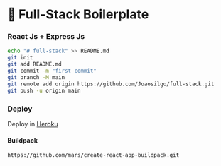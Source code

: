 # 🧱 Full-Stack Boilerplate 

### React Js + Express Js



````bash
echo "# full-stack" >> README.md
git init
git add README.md
git commit -m "first commit"
git branch -M main
git remote add origin https://github.com/Joaosilgo/full-stack.git
git push -u origin main


````                


### Deploy





Deploy in [Heroku](https://github.com/mars/create-react-app-buildpack.git) 


#### Buildpack

````
https://github.com/mars/create-react-app-buildpack.git
````
